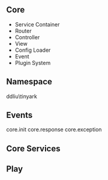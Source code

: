 ## Core

- Service Container
- Router
- Controller
- View
- Config Loader
- Event
- Plugin System

## Namespace

ddliu\tinyark

## Events

core.init
core.response
core.exception

## Core Services



## Play

